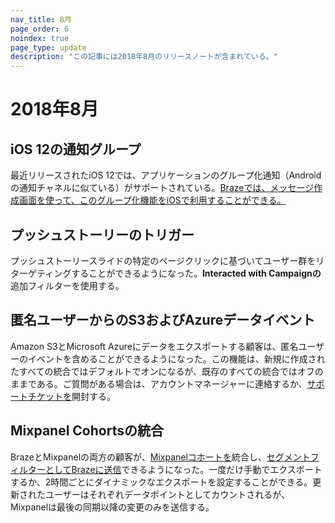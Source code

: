 ```yaml
---
nav_title: 8月
page_order: 6
noindex: true
page_type: update
description: "この記事には2018年8月のリリースノートが含まれている。"
---
```

# 2018年8月

## iOS 12の通知グループ

最近リリースされたiOS 12では、アプリケーションのグループ化通知（Androidの通知チャネルに似ている）がサポートされている。[Brazeでは、メッセージ作成画面を使って、このグループ化機能をiOSで利用することができる。]({{site.baseurl}}/user_guide/message_building_by_channel/push/creating_a_push_message/#notification-groups)

## プッシュストーリーのトリガー

プッシュストーリースライドの特定のページクリックに基づいてユーザー群をリターゲティングすることができるようになった。**Interacted with Campaignの**追加フィルターを使用する。

## 匿名ユーザーからのS3およびAzureデータイベント

Amazon S3とMicrosoft Azureにデータをエクスポートする顧客は、匿名ユーザーのイベントを含めることができるようになった。この機能は、新規に作成されたすべての統合ではデフォルトでオンになるが、既存のすべての統合ではオフのままである。ご質問がある場合は、アカウントマネージャーに連絡するか、[サポートチケットを][support]開封する。

## Mixpanel Cohortsの統合

BrazeとMixpanelの両方の顧客が、[Mixpanelコホートを]({{site.baseurl}}/partners/insights/behavioral_analytics/mixpanel_for_currents/#mixpanel-cohort-import)統合し、[セグメントフィルターとしてBrazeに送信]({{site.baseurl}}/partners/insights/behavioral_analytics/mixpanel_for_currents/#mixpanel-cohort-import)できるようになった。一度だけ手動でエクスポートするか、2時間ごとにダイナミックなエクスポートを設定することができる。更新されたユーザーはそれぞれデータポイントとしてカウントされるが、Mixpanelは最後の同期以降の変更のみを送信する。

[support]: {{site.baseurl}}/braze_support/